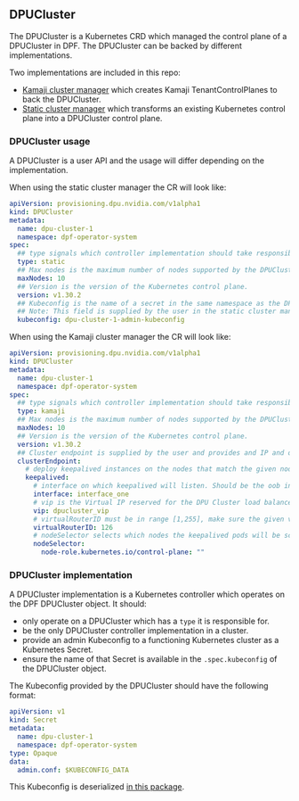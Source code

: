 ## DPUCluster


The DPUCluster is a Kubernetes CRD which managed the control plane of a DPUCluster in DPF. The DPUCluster can be backed by different implementations.

Two implementations are included in this repo:
- [Kamaji cluster manager](../../cmd/kamaji-cluster-manager) which creates Kamaji TenantControlPlanes to back the DPUCluster.
- [Static cluster manager](../../cmd/static-cluster-manager) which transforms an existing Kubernetes control plane into a DPUCluster control plane.

### DPUCluster usage

A DPUCluster is a user API and the usage will differ depending on the implementation.

When using the static cluster manager the CR will look like:

```yaml
apiVersion: provisioning.dpu.nvidia.com/v1alpha1
kind: DPUCluster
metadata:
  name: dpu-cluster-1
  namespace: dpf-operator-system
spec:
  ## type signals which controller implementation should take responsibility for the DPUCluster.
  type: static
  ## Max nodes is the maximum number of nodes supported by the DPUCluster implementation.
  maxNodes: 10
  ## Version is the version of the Kubernetes control plane.
  version: v1.30.2
  ## Kubeconfig is the name of a secret in the same namespace as the DPUCluster object.
  ## Note: This field is supplied by the user in the static cluster manager - but this may not be the case for other implementations.
  kubeconfig: dpu-cluster-1-admin-kubeconfig
```

When using the Kamaji cluster manager the CR will look like:
```yaml
apiVersion: provisioning.dpu.nvidia.com/v1alpha1
kind: DPUCluster
metadata:
  name: dpu-cluster-1
  namespace: dpf-operator-system
spec:
  ## type signals which controller implementation should take responsibility for the DPUCluster.
  type: kamaji
  ## Max nodes is the maximum number of nodes supported by the DPUCluster implementation.
  maxNodes: 10
  ## Version is the version of the Kubernetes control plane.
  version: v1.30.2
  ## Cluster endpoint is supplied by the user and provides and IP and other details to make the APIServer available. 
  clusterEndpoint:
    # deploy keepalived instances on the nodes that match the given nodeSelector.
    keepalived:
      # interface on which keepalived will listen. Should be the oob interface of the control plane node.
      interface: interface_one
      # vip is the Virtual IP reserved for the DPU Cluster load balancer. Must not be allocatable by DHCP.
      vip: dpucluster_vip
      # virtualRouterID must be in range [1,255], make sure the given virtualRouterID does not duplicate with any existing keepalived process running on the host
      virtualRouterID: 126
      # nodeSelector selects which nodes the keepalived pods will be scheduled to.
      nodeSelector:
        node-role.kubernetes.io/control-plane: ""
```

### DPUCluster implementation


A DPUCluster implementation is a Kubernetes controller which operates on the DPF DPUCluster object. It should:
- only operate on a DPUCluster which has a `type` it is responsible for.
- be the only DPUCluster controller implementation in a cluster.
- provide an admin Kubeconfig to a functioning Kubernetes cluster as a Kubernetes Secret.
- ensure the name of that Secret is available in the `.spec.kubeconfig` of the DPUCluster object.

The Kubeconfig provided by the DPUCluster should have the following format:

```yaml
apiVersion: v1
kind: Secret
metadata:
  name: dpu-cluster-1
  namespace: dpf-operator-system
type: Opaque
data:
  admin.conf: $KUBECONFIG_DATA
```

This Kubeconfig is deserialized [in this package](https://gitlab-master.nvidia.com/doca-platform-foundation/doca-platform-foundation/blob/8cac7f383dc91f598311ab2e53b208132302b9b7/internal/dpucluster/dpucluster.go).
